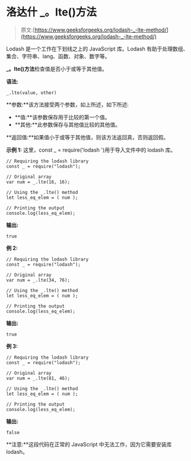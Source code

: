 # 洛达什 _。lte()方法

> 原文:[https://www.geeksforgeeks.org/lodash-_-lte-method/](https://www.geeksforgeeks.org/lodash-_-lte-method/)

Lodash 是一个工作在下划线之上的 JavaScript 库。Lodash 有助于处理数组、集合、字符串、lang、函数、对象、数字等。

**_。lte()方法**检查值是否小于或等于其他值。

**语法:**

```
_.lte(value, other)
```

**参数:**该方法接受两个参数，如上所述，如下所述:

*   **值:**该参数保存用于比较的第一个值。
*   **其他:**此参数保存与其他值比较的其他值。

**返回值:**如果值小于或等于其他值，则该方法返回真，否则返回假。

**示例 1:** 这里，const _ = require('lodash ')用于导入文件中的 lodash 库。

```
// Requiring the lodash library 
const _ = require("lodash"); 

// Original array 
var num = _.lte(16, 16);

// Using the _.lte() method
let less_eq_elem = ( num );

// Printing the output 
console.log(less_eq_elem);
```

**输出:**

```
true

```

**例 2:**

```
// Requiring the lodash library 
const _ = require("lodash"); 

// Original array 
var num = _.lte(34, 76);

// Using the _.lte() method
let less_eq_elem = ( num );

// Printing the output 
console.log(less_eq_elem);
```

**输出:**

```
true

```

**例 3:**

```
// Requiring the lodash library 
const _ = require("lodash"); 

// Original array 
var num = _.lte(81, 46);

// Using the _.lte() method
let less_eq_elem = ( num );

// Printing the output 
console.log(less_eq_elem);
```

**输出:**

```
false

```

**注意:**这段代码在正常的 JavaScript 中无法工作，因为它需要安装库 lodash。